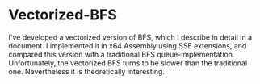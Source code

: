 Vectorized-BFS
==============

I've developed a vectorized version of BFS, which I describe in detail in a document. I implemented it in x64 Assembly using SSE extensions, and compared this version with a traditional BFS queue-implementation. Unfortunately, the vectorized BFS turns to be slower than the traditional one. Nevertheless it is theoretically interesting.
